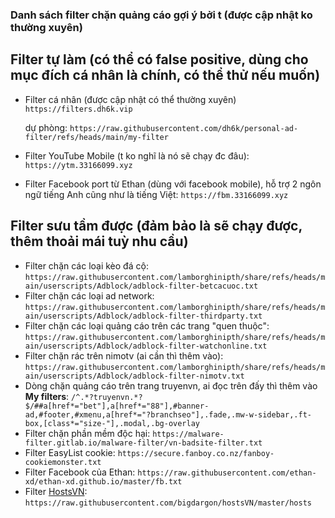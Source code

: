 ### Danh sách filter chặn quảng cáo gợi ý bởi t (được cập nhật ko thường xuyên)

## Filter tự làm (có thể có false positive, dùng cho mục đích cá nhân là chính, có thể thử nếu muốn)
* Filter cá nhân (được cập nhật có thể thường xuyên)
`https://filters.dh6k.vip`

  dự phòng:
  `https://raw.githubusercontent.com/dh6k/personal-ad-filter/refs/heads/main/my-filter`
* Filter YouTube Mobile (t ko nghĩ là nó sẽ chạy đc đâu):
`https://ytm.33166099.xyz`
* Filter Facebook port từ Ethan (dùng với facebook mobile), hỗ trợ 2 ngôn ngữ tiếng Anh cũng như là tiếng Việt:
  `https://fbm.33166099.xyz`

## Filter sưu tầm được (đảm bảo là sẽ chạy được, thêm thoải mái tuỳ nhu cầu)
* Filter chặn các loại kèo đá cộ:
  `https://raw.githubusercontent.com/lamborghinipth/share/refs/heads/main/userscripts/Adblock/adblock-filter-betcacuoc.txt`
* Filter chặn các loại ad network:
  `https://raw.githubusercontent.com/lamborghinipth/share/refs/heads/main/userscripts/Adblock/adblock-filter-thirdparty.txt`
* Filter chặn các loại quảng cáo trên các trang "quen thuộc":
  `https://raw.githubusercontent.com/lamborghinipth/share/refs/heads/main/userscripts/Adblock/adblock-filter-watchonline.txt`
* Filter chặn rác trên nimotv (ai cần thì thêm vào):
  `https://raw.githubusercontent.com/lamborghinipth/share/refs/heads/main/userscripts/Adblock/adblock-filter-nimotv.txt`
* Dòng chặn quảng cáo trên trang truyenvn, ai đọc trên đấy thì thêm vào **My filters**:
  `/^.*?truyenvn.*?$/##a[href*="bet"],a[href*="88"],#banner-ad,#footer,#xmenu,a[href*="?branchseo"],.fade,.mw-w-sidebar,.ft-box,[class*="size-"],.modal,.bg-overlay`
* Filter chặn phần mềm độc hại:
  `https://malware-filter.gitlab.io/malware-filter/vn-badsite-filter.txt`
* Filter EasyList cookie:
  `https://secure.fanboy.co.nz/fanboy-cookiemonster.txt`
* Filter Facebook của Ethan:
  `https://raw.githubusercontent.com/ethan-xd/ethan-xd.github.io/master/fb.txt`
* Filter [HostsVN](https://github.com/bigdargon/hostsVN):
  `https://raw.githubusercontent.com/bigdargon/hostsVN/master/hosts`
